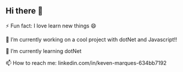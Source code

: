 ## Hi there 👋

<!--
**M3G4DeaTh/M3G4DeaTh** is a ✨ _special_ ✨ repository because its `README.md` (this file) appears on your GitHub profile.

Here are some ideas to get you started:

- 🔭 I’m currently working on ...
- 🌱 I’m currently learning ...
- 👯 I’m looking to collaborate on ...
- 🤔 I’m looking for help with ...
- 💬 Ask me about ...
- 📫 How to reach me: ...
- 😄 Pronouns: ...
- ⚡ Fun fact: ...
-->

⚡ Fun fact: I love learn new things 😄

🔭 I’m currently working on a cool project with dotNet and Javascript!!

🌱 I’m currently learning dotNet

📫 How to reach me:
linkedin.com/in/keven-marques-634bb7192

